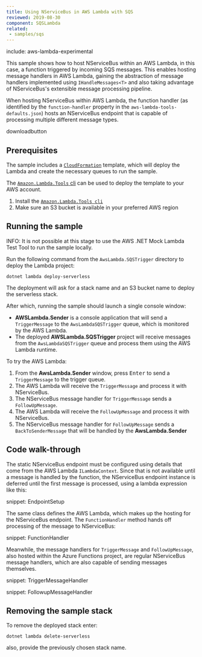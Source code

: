 ```yaml
---
title: Using NServiceBus in AWS Lambda with SQS
reviewed: 2019-08-30
component: SQSLambda
related:
 - samples/sqs
---
```


include: aws-lambda-experimental

This sample shows how to host NServiceBus within an AWS Lambda, in this case, a function triggered by incoming SQS messages. This enables hosting message handlers in AWS Lambda, gaining the abstraction of message handlers implemented using `IHandleMessages<T>` and also taking advantage of NServiceBus's extensible message processing pipeline.

When hosting NServiceBus within AWS Lambda, the function handler (as identified by the `function-handler` property in the `aws-lambda-tools-defaults.json`) hosts an NServiceBus endpoint that is capable of processing multiple different message types.

downloadbutton

## Prerequisites

The sample includes a [`CloudFormation`](https://aws.amazon.com/cloudformation/aws-cloudformation-templates/) template, which will deploy the Lambda and create the necessary queues to run the sample.

The [`Amazon.Lambda.Tools` cli](https://github.com/aws/aws-lambda-dotnet) can be used to deploy the template to your AWS account.

1. Install the [`Amazon.Lambda.Tools cli`](https://github.com/aws/aws-lambda-dotnet#amazonlambdatools)
1. Make sure an S3 bucket is available in your preferred AWS region

## Running the sample

INFO: It is not possible at this stage to use the AWS .NET Mock Lambda Test Tool to run the sample locally.

 Run the following command from the `AwsLambda.SQSTrigger` directory to deploy the Lambda project:

`dotnet lambda deploy-serverless`

The deployment will ask for a stack name and an S3 bucket name to deploy the serverless stack.

After which, running the sample should launch a single console window:

* **AWSLambda.Sender** is a console application that will send a `TriggerMessage` to the `AwsLambdaSQSTrigger` queue, which is monitored by the AWS Lambda.
* The deployed **AWSLambda.SQSTrigger** project will receive messages from the `AwsLambdaSQSTrigger` queue and process them using the AWS Lambda runtime.

To try the AWS Lambda:

1. From the **AwsLambda.Sender** window, press <kbd>Enter</kbd> to send a `TriggerMessage` to the trigger queue.
1. The AWS Lambda will receive the `TriggerMessage` and process it with NServiceBus.
1. The NServiceBus message handler for `TriggerMessage` sends a `FollowUpMessage`.
1. The AWS Lambda will receive the `FollowUpMessage` and process it with NServiceBus.
1. The NServiceBus message handler for `FollowUpMessage` sends a `BackToSenderMessage` that will be handled by the **AwsLambda.Sender**

## Code walk-through

The static NServiceBus endpoint must be configured using details that come from the AWS Lambda `ILambdaContext`. Since that is not available until a message is handled by the function, the NServiceBus endpoint instance is deferred until the first message is processed, using a lambda expression like this:

snippet: EndpointSetup

The same class defines the AWS Lambda, which makes up the hosting for the NServiceBus endpoint. The `FunctionHandler` method hands off processing of the message to NServiceBus:

snippet: FunctionHandler

Meanwhile, the message handlers for `TriggerMessage` and `FollowUpMessage`, also hosted within the Azure Functions project, are regular NServiceBus message handlers, which are also capable of sending messages themselves.

snippet: TriggerMessageHandler

snippet: FollowupMessageHandler

## Removing the sample stack

To remove the deployed stack enter:

`dotnet lambda delete-serverless`

also, provide the previously chosen stack name.